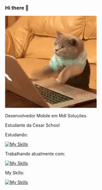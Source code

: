 ### Hi there 👋
![](https://github.com/denysleo/denysleo/blob/main/68747470733a2f2f6d656469612e67697068792e636f6d2f6d656469612f4c6d4e77724268656a6b4b394546503530342f67697068792e676966.gif)

Desenvolvedor Mobile em Mdl Soluções.

Estudante da Cesar School

Estudando:

[![My Skills](https://skillicons.dev/icons?i=nodejs,docker)](https://skillicons.dev)

Trabalhando atualmente com:

[![My Skills](https://skillicons.dev/icons?i=react,vuejs)](https://skills.thijs.gg)

My Skills:

[![My Skills](https://skillicons.dev/icons?i=js,html,css,c#,angular,react,python)](https://skills.thijs.gg)

